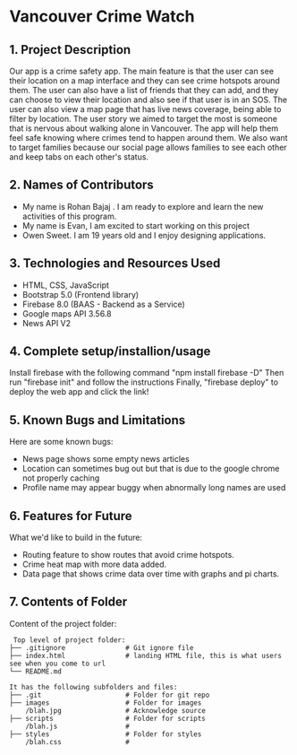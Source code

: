 # Vancouver Crime Watch


## 1. Project Description
Our app is a crime safety app. The main feature is that the user can see their location on a map interface and they can see crime hotspots around them. The user can also have a list of friends that they can add, and they can choose to view their location and also see if that user is in an SOS. The user can also view a map page that has live news coverage, being able to filter by location. The user story we aimed to target the most is someone that is nervous about walking alone in Vancouver. The app will help them feel safe knowing where crimes tend to happen around them. We also want to target families because our social page allows families to see each other and keep tabs on each other's status. 

## 2. Names of Contributors

* My name is Rohan Bajaj . I am ready to explore and learn the new activities of this program.
* My name is Evan, I am excited to start working on this project
* Owen Sweet. I am 19 years old and I enjoy designing applications.

	
## 3. Technologies and Resources Used
* HTML, CSS, JavaScript
* Bootstrap 5.0 (Frontend library)
* Firebase 8.0 (BAAS - Backend as a Service)
* Google maps API 3.56.8
* News API V2

## 4. Complete setup/installion/usage
Install firebase with the following command
"npm install firebase -D"
Then run "firebase init"
and follow the instructions
Finally, "firebase deploy"
to deploy the web app and click the link!

## 5. Known Bugs and Limitations
Here are some known bugs:
* News page shows some empty news articles
* Location can sometimes bug out but that is due to the google chrome not properly caching
* Profile name may appear buggy when abnormally long names are used

## 6. Features for Future
What we'd like to build in the future:
* Routing feature to show routes that avoid crime hotspots.
* Crime heat map with more data added.
* Data page that shows crime data over time with graphs and pi charts.
	
## 7. Contents of Folder
Content of the project folder:

```
 Top level of project folder: 
├── .gitignore               # Git ignore file
├── index.html               # landing HTML file, this is what users see when you come to url
└── README.md

It has the following subfolders and files:
├── .git                     # Folder for git repo
├── images                   # Folder for images
    /blah.jpg                # Acknowledge source
├── scripts                  # Folder for scripts
    /blah.js                 # 
├── styles                   # Folder for styles
    /blah.css                # 



```


